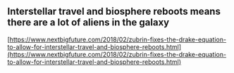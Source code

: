 ## Interstellar travel and biosphere reboots means there are a lot of aliens in the galaxy
  
  [https://www.nextbigfuture.com/2018/02/zubrin-fixes-the-drake-equation-to-allow-for-interstellar-travel-and-biosphere-reboots.html](https://www.nextbigfuture.com/2018/02/zubrin-fixes-the-drake-equation-to-allow-for-interstellar-travel-and-biosphere-reboots.html)